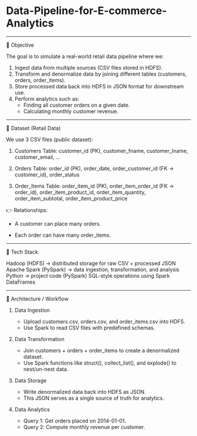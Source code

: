 # Data-Pipeline-for-E-commerce-Analytics

---
🔹 Objective

The goal is to simulate a real-world retail data pipeline where we:

1. Ingest data from multiple sources (CSV files stored in HDFS).
2. Transform and denormalize data by joining different tables (customers, orders, order_items).
3. Store processed data back into HDFS in JSON format for downstream use.
4. Perform analytics such as:
      * Finding all customer orders on a given date.
      * Calculating monthly customer revenue.

---
🔹 Dataset (Retail Data)

We use 3 CSV files (public dataset):

1. Customers Table: 
      customer_id (PK), customer_fname, customer_lname, customer_email, …

2. Orders Table: 
      order_id (PK), order_date, order_customer_id (FK → customer_id), order_status

3. Order_Items Table: 
      order_item_id (PK), order_item_order_id (FK → order_id), order_item_product_id, order_item_quantity, order_item_subtotal, order_item_product_price

👉 Relationships:

  * A customer can place many orders.

  * Each order can have many order_items.

---
🔹 Tech Stack

Hadoop (HDFS) → distributed storage for raw CSV + processed JSON
Apache Spark (PySpark) → data ingestion, transformation, and analysis
Python → project code (PySpark)
SQL-style operations using Spark DataFrames

---

🔹 Architecture / Workflow

1. Data Ingestion

   * Upload customers.csv, orders.csv, and order_items.csv into HDFS.
   * Use Spark to read CSV files with predefined schemas.

2. Data Transformation

    * Join customers + orders + order_items to create a denormalized dataset.
    * Use Spark functions like struct(), collect_list(), and explode() to nest/un-nest data.

3. Data Storage

    * Write denormalized data back into HDFS as JSON.
    * This JSON serves as a single source of truth for analytics.

4. Data Analytics

    * Query 1: Get orders placed on 2014-01-01.
    * Query 2: Compute monthly revenue per customer.

